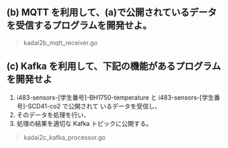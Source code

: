 ## (b) MQTT を利用して、(a)で公開されているデータを受信するプログラムを開発せよ。
 > kadai2b_mqtt_receiver.go
## (c) Kafka を利用して、下記の機能があるプログラムを開発せよ
1. i483-sensors-[学生番号]-BH1750-temperature と i483-sensors-[学生番号]-SCD41-co2 で公開されて
   いるデータを受信し、
2. そのデータを処理を行い、
3. 処理の結果を適切な Kafka トピックに公開する。

 > kadai2c_kafka_processor.go

